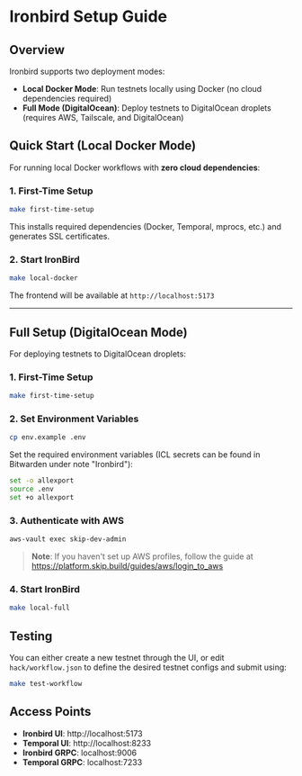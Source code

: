 # Ironbird Setup Guide

## Overview

Ironbird supports two deployment modes:
- **Local Docker Mode**: Run testnets locally using Docker (no cloud dependencies required)
- **Full Mode (DigitalOcean)**: Deploy testnets to DigitalOcean droplets (requires AWS, Tailscale, and DigitalOcean)

## Quick Start (Local Docker Mode)

For running local Docker workflows with **zero cloud dependencies**:

### 1. First-Time Setup

```bash
make first-time-setup
```

This installs required dependencies (Docker, Temporal, mprocs, etc.) and generates SSL certificates.

### 2. Start IronBird

```bash
make local-docker
```

The frontend will be available at `http://localhost:5173`

---

## Full Setup (DigitalOcean Mode)

For deploying testnets to DigitalOcean droplets:

### 1. First-Time Setup

```bash
make first-time-setup
```

### 2. Set Environment Variables

```bash
cp env.example .env
```

Set the required environment variables (ICL secrets can be found in Bitwarden under note "Ironbird"):

   ```bash
   set -o allexport
   source .env
   set +o allexport
   ```

### 3. Authenticate with AWS

```bash
aws-vault exec skip-dev-admin
```

> **Note**: If you haven't set up AWS profiles, follow the guide at https://platform.skip.build/guides/aws/login_to_aws

### 4. Start IronBird

```bash
make local-full
```


## Testing

You can either create a new testnet through the UI, or edit `hack/workflow.json` to define the desired testnet configs and submit using:
```bash
make test-workflow
```

## Access Points

- **Ironbird UI**: http://localhost:5173
- **Temporal UI**: http://localhost:8233
- **Ironbird GRPC**: localhost:9006
- **Temporal GRPC**: localhost:7233

